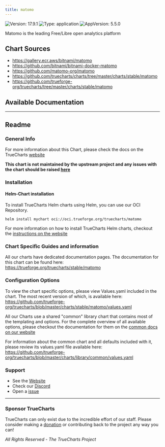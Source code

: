 ```yaml
---
title: matomo
---
```


![Version: 17.9.1](https://img.shields.io/badge/Version-17.9.1-informational?style=flat-square) ![Type: application](https://img.shields.io/badge/Type-application-informational?style=flat-square) ![AppVersion: 5.5.0](https://img.shields.io/badge/AppVersion-5.5.0-informational?style=flat-square)

Matomo is the leading Free/Libre open analytics platform

## Chart Sources

- https://gallery.ecr.aws/bitnami/matomo
- https://github.com/bitnami/bitnami-docker-matomo
- https://github.com/matomo-org/matomo
- https://github.com/truecharts/charts/tree/master/charts/stable/matomo
- https://github.com/trueforge-org/truecharts/tree/master/charts/stable/matomo

## Available Documentation



---

## Readme


### General Info

For more information about this Chart, please check the docs on the TrueCharts [website](https://trueforge.org/truecharts/stable/matomo)

**This chart is not maintained by the upstream project and any issues with the chart should be raised [here](https://github.com/trueforge-org/truecharts/issues/new/choose)**

### Installation

#### Helm-Chart installation

To install TrueCharts Helm charts using Helm, you can use our OCI Repository.

`helm install mychart oci://oci.trueforge.org/truecharts/matomo`

For more information on how to install TrueCharts Helm charts, checkout the [instructions on the website](https://trueforge.org/guides/)

### Chart Specific Guides and information

All our charts have dedicated documentation pages.
The documentation for this chart can be found here:
https://trueforge.org/truecharts/stable/matomo

### Configuration Options

To view the chart specific options, please view Values.yaml included in the chart.
The most recent version of which, is available here: https://github.com/trueforge-org/truecharts/blob/master/charts/stable/matomo/values.yaml

All our Charts use a shared "common" library chart that contains most of the templating and options.
For the complete overview of all available options, please checkout the documentation for them on the [common docs on our website](https://trueforge.org/common/)

For information about the common chart and all defaults included with it, please review its values.yaml file available here: https://github.com/trueforge-org/truecharts/blob/master/charts/library/common/values.yaml

### Support

- See the [Website](https://truecharts.org)
- Check our [Discord](https://discord.gg/tVsPTHWTtr)
- Open a [issue](https://github.com/trueforge-org/truecharts/issues/new/choose)

---

### Sponsor TrueCharts

TrueCharts can only exist due to the incredible effort of our staff.
Please consider making a [donation](https://trueforge.org/general/sponsor/) or contributing back to the project any way you can!

_All Rights Reserved - The TrueCharts Project_
